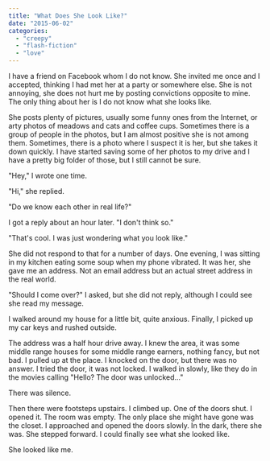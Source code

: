 ```yaml
---
title: "What Does She Look Like?"
date: "2015-06-02"
categories: 
  - "creepy"
  - "flash-fiction"
  - "love"
---
```


I have a friend on Facebook whom I do not know. She invited me once and I accepted, thinking I had met her at a party or somewhere else. She is not annoying, she does not hurt me by posting convictions opposite to mine. The only thing about her is I do not know what she looks like.

She posts plenty of pictures, usually some funny ones from the Internet, or arty photos of meadows and cats and coffee cups. Sometimes there is a group of people in the photos, but I am almost positive she is not among them. Sometimes, there is a photo where I suspect it is her, but she takes it down quickly. I have started saving some of her photos to my drive and I have a pretty big folder of those, but I still cannot be sure.

"Hey," I wrote one time.

"Hi," she replied.

"Do we know each other in real life?"

I got a reply about an hour later. "I don't think so."

"That's cool. I was just wondering what you look like."

She did not respond to that for a number of days. One evening, I was sitting in my kitchen eating some soup when my phone vibrated. It was her, she gave me an address. Not an email address but an actual street address in the real world.

"Should I come over?" I asked, but she did not reply, although I could see she read my message.

I walked around my house for a little bit, quite anxious. Finally, I picked up my car keys and rushed outside.

The address was a half hour drive away. I knew the area, it was some middle range houses for some middle range earners, nothing fancy, but not bad. I pulled up at the place. I knocked on the door, but there was no answer. I tried the door, it was not locked. I walked in slowly, like they do in the movies calling "Hello? The door was unlocked..."

There was silence.

Then there were footsteps upstairs. I climbed up. One of the doors shut. I opened it. The room was empty. The only place she might have gone was the closet. I approached and opened the doors slowly. In the dark, there she was. She stepped forward. I could finally see what she looked like.

She looked like me.
